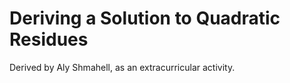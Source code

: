 # Deriving a Solution to Quadratic Residues
Derived by Aly Shmahell, as an extracurricular activity.
